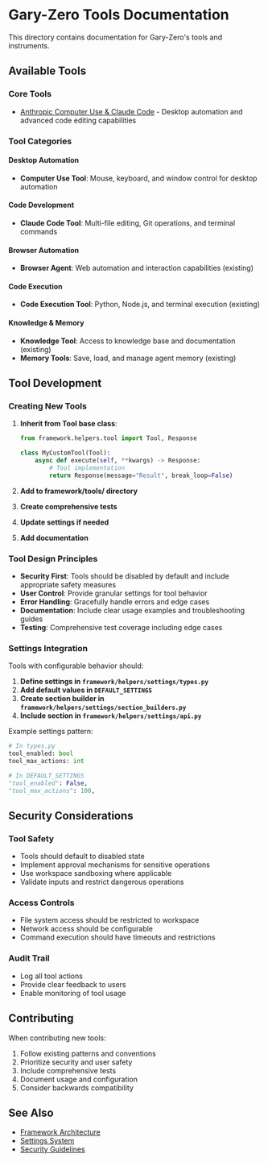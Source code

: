 # Gary-Zero Tools Documentation

This directory contains documentation for Gary-Zero's tools and instruments.

## Available Tools

### Core Tools
- [Anthropic Computer Use & Claude Code](./anthropic-computer-use-claude-code.md) - Desktop automation and advanced code editing capabilities

### Tool Categories

#### Desktop Automation
- **Computer Use Tool**: Mouse, keyboard, and window control for desktop automation

#### Code Development  
- **Claude Code Tool**: Multi-file editing, Git operations, and terminal commands

#### Browser Automation
- **Browser Agent**: Web automation and interaction capabilities (existing)

#### Code Execution
- **Code Execution Tool**: Python, Node.js, and terminal execution (existing)

#### Knowledge & Memory
- **Knowledge Tool**: Access to knowledge base and documentation (existing)
- **Memory Tools**: Save, load, and manage agent memory (existing)

## Tool Development

### Creating New Tools

1. **Inherit from Tool base class**:
   ```python
   from framework.helpers.tool import Tool, Response
   
   class MyCustomTool(Tool):
       async def execute(self, **kwargs) -> Response:
           # Tool implementation
           return Response(message="Result", break_loop=False)
   ```

2. **Add to framework/tools/ directory**
3. **Create comprehensive tests**
4. **Update settings if needed**
5. **Add documentation**

### Tool Design Principles

- **Security First**: Tools should be disabled by default and include appropriate safety measures
- **User Control**: Provide granular settings for tool behavior
- **Error Handling**: Gracefully handle errors and edge cases
- **Documentation**: Include clear usage examples and troubleshooting guides
- **Testing**: Comprehensive test coverage including edge cases

### Settings Integration

Tools with configurable behavior should:

1. **Define settings in `framework/helpers/settings/types.py`**
2. **Add default values in `DEFAULT_SETTINGS`**
3. **Create section builder in `framework/helpers/settings/section_builders.py`**
4. **Include section in `framework/helpers/settings/api.py`**

Example settings pattern:
```python
# In types.py
tool_enabled: bool
tool_max_actions: int

# In DEFAULT_SETTINGS
"tool_enabled": False,
"tool_max_actions": 100,
```

## Security Considerations

### Tool Safety
- Tools should default to disabled state
- Implement approval mechanisms for sensitive operations
- Use workspace sandboxing where applicable
- Validate inputs and restrict dangerous operations

### Access Controls
- File system access should be restricted to workspace
- Network access should be configurable
- Command execution should have timeouts and restrictions

### Audit Trail
- Log all tool actions
- Provide clear feedback to users
- Enable monitoring of tool usage

## Contributing

When contributing new tools:

1. Follow existing patterns and conventions
2. Prioritize security and user safety
3. Include comprehensive tests
4. Document usage and configuration
5. Consider backwards compatibility

## See Also

- [Framework Architecture](../framework/README.md)
- [Settings System](../settings/README.md)
- [Security Guidelines](../security/README.md)
